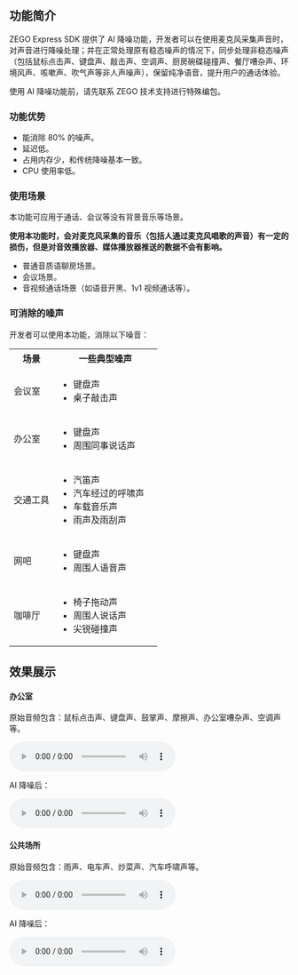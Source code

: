## 功能简介

ZEGO Express SDK 提供了 AI 降噪功能，开发者可以在使用麦克风采集声音时，对声音进行降噪处理；并在正常处理原有稳态噪声的情况下，同步处理非稳态噪声（包括鼠标点击声、键盘声、敲击声、空调声、厨房碗碟碰撞声、餐厅嘈杂声、环境风声、咳嗽声、吹气声等非人声噪声），保留纯净语音，提升用户的通话体验。

<div class="mk-warning">

使用 AI 降噪功能前，请先联系 ZEGO 技术支持进行特殊编包。
</div>

### 功能优势

- 能消除 80% 的噪声。
- 延迟低。
- 占用内存少，和传统降噪基本一致。
- CPU 使用率低。


### 使用场景

本功能可应用于通话、会议等没有背景音乐等场景。

**使用本功能时，会对麦克风采集的音乐（包括人通过麦克风唱歌的声音）有一定的损伤，但是对音效播放器、媒体播放器推送的数据不会有影响。**

- 普通音质语聊房场景。
- 会议场景。
- 音视频通话场景（如语音开黑、1v1 视频通话等）。


### 可消除的噪声

开发者可以使用本功能，消除以下噪音：

<table>
  <colgroup>
    <col width="30%">
    <col width="70%">
  </colgroup>
  <tbody><tr>
    <th>场景</th>
    <th>一些典型噪声</th>
  </tr>
  <tr>
    <td>会议室</td>
    <td><ul><li>键盘声</li><li>桌子敲击声</li></ul></td>
  </tr>
  <tr>
    <td>办公室</td>
    <td><ul><li>键盘声</li><li>周围同事说话声</li></ul></td>
  </tr>
  <tr>
    <td>交通工具</td>
    <td><ul>
<li>汽笛声</li>
<li>汽车经过的呼啸声</li>
<li>车载音乐声</li>
<li>雨声及雨刮声</li>
</ul></td>
  </tr>
  <tr>
    <td>网吧</td>
    <td><ul>
<li>键盘声</li>
<li>周围人语音声</li>
</ul></td>
  </tr>
  <tr>
    <td>咖啡厅</td>
    <td><ul>
<li>椅子拖动声</li>
<li>周围人说话声</li>
<li>尖锐碰撞声</li>
</ul></td>
  </tr>
</tbody></table>

## 效果展示

#### 办公室

原始音频包含：鼠标点击声、键盘声、鼓掌声、摩擦声、办公室嘈杂声、空调声等。

<audio src="https://zego-public.oss-cn-shanghai.aliyuncs.com/sdk-doc/doc/video/Express_Video_SDK/Audio/office_noise_original.mp3" controls>您的浏览器不支持 audio 标签。</audio>

AI 降噪后：

<audio src="https://zego-public.oss-cn-shanghai.aliyuncs.com/sdk-doc/doc/video/Express_Video_SDK/Audio/office_noise_AIDenoise.mp3" controls loop>您的浏览器不支持 audio 标签。</audio>


#### 公共场所

原始音频包含：雨声、电车声、炒菜声、汽车呼啸声等。

<audio src="https://zego-public.oss-cn-shanghai.aliyuncs.com/sdk-doc/doc/video/Express_Video_SDK/Audio/public_noise_original.mp3" controls>您的浏览器不支持 audio 标签。</audio>

AI 降噪后：

<audio src="https://zego-public.oss-cn-shanghai.aliyuncs.com/sdk-doc/doc/video/Express_Video_SDK/Audio/public_noise_AIDenoise.mp3" controls loop>您的浏览器不支持 audio 标签。</audio>

